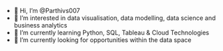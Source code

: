 - 👋 Hi, I’m @Parthivs007
- 👀 I’m interested in data visualisation, data modelling, data science and business analytics
- 🌱 I’m currently learning Python, SQL, Tableau & Cloud Technologies 
- 💞️ I’m currently looking for opportunities within the data space


<!---
Parthivs007/Parthivs007 is a ✨ special ✨ repository because its `README.md` (this file) appears on your GitHub profile.
You can click the Preview link to take a look at your changes.
--->
